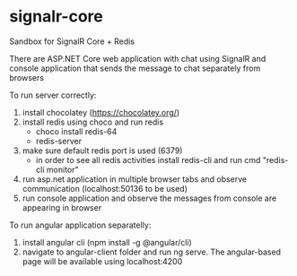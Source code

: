 # signalr-core
Sandbox for SignalR Core + Redis

There are ASP.NET Core web application with chat using SignalR and console application that sends the message to chat separately from browsers

To run server correctly:
1. install chocolatey (https://chocolatey.org/) 
2. install redis using choco and run redis
    - choco install redis-64
    - redis-server
3. make sure default redis port is used (6379) 
    - in order to see all redis activities install redis-cli  and run cmd "redis-cli monitor"
4. run asp.net application in multiple browser tabs and observe communication (localhost:50136 to be used)
5. run console application and observe the messages from console are appearing in browser

To run angular application separatelly:
1. install angular cli (npm install -g @angular/cli)
2. navigate to angular-client folder and run ng serve. The angular-based page will be available using localhost:4200
